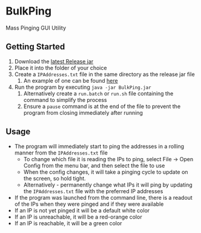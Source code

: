 # BulkPing

Mass Pinging GUI Utility

## Getting Started

1. Download the [latest Release jar](https://github.com/wmccall/BulkPing/releases/latest)
2. Place it into the folder of your choice
3. Create a `IPAddresses.txt` file in the same directory as the release jar file
    1. An example of one can be found [here](https://github.com/wmccall/BulkPing/blob/master/config/IPAddresses.txt)
4. Run the program by executing `java -jar BulkPing.jar`
    1. Alternatively create a `run.batch` or `run.sh` file containing the command to simplify the process
    2. Ensure a `pause` command is at the end of the file to prevent the program from closing immediately after running

## Usage

* The program will immediately start to ping the addresses in a rolling manner from the `IPAddresses.txt` file
   * To change which file it is reading the IPs to ping, select File -> Open Config from the menu bar, and then select the file to use
   * When the config changes, it will take a pinging cycle to update on the screen, so hold tight.
   * Alternatively - permanently change what IPs it will ping by updating the `IPAddresses.txt` file with the preferred IP addresses
* If the program was launched from the command line, there is a readout of the IPs when they were pinged and if they were available
* If an IP is not yet pinged it will be a default white color
* If an IP is unreachable, it will be a red-orange color
* If an IP is reachable, it will be a green color
